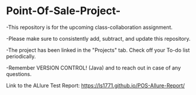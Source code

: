 # Point-Of-Sale-Project-

-This repository is for the upcoming class-collaboration assignment.

-Please make sure to consistently add, subtract, and update this repository.

-The project has been linked in the "Projects" tab. Check off your To-do list periodically.

-Remember VERSION CONTROL! (Java) and to reach out in case of any questions.

Link to the ALlure Test Report: https://ls1771.github.io/POS-Allure-Report/
